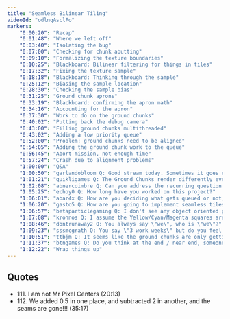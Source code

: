 ```yaml
---
title: "Seamless Bilinear Tiling"
videoId: "odlnqAsclFo"
markers:
	"0:00:20": "Recap"
	"0:01:48": "Where we left off"
	"0:03:40": "Isolating the bug"
	"0:07:00": "Checking for chunk abutting"
	"0:09:10": "Formalizing the texture boundaries"
	"0:10:25": "Blackboard: Bilinear filtering for things in tiles"
	"0:17:32": "Fixing the texture sample"
	"0:18:18": "Blackboard: Thinking through the sample"
	"0:25:12": "Biasing the sample location"
	"0:28:30": "Checking the sample bias"
	"0:31:25": "Ground chunk aprons"
	"0:33:19": "Blackboard: confirming the apron math"
	"0:34:16": "Accounting for the apron"
	"0:37:30": "Work to do on the ground chunks"
	"0:40:02": "Putting back the debug camera"
	"0:43:00": "Filling ground chunks multithreaded"
	"0:43:02": "Adding a low priority queue"
	"0:52:00": "Problem: ground chunks need to be aligned"
	"0:54:05": "Adding the ground chunk work to the queue"
	"0:56:45": "Abort mission, not enough time"
	"0:57:24": "Crash due to alignment problems"
    "1:00:00": "Q&A"
    "1:00:50": "garlandobloom Q: Good stream today. Sometimes it goes really great"
    "1:01:21": "quikligames Q: The Ground Chunks render differently every time you go upstairs and come back down. Are you planning on fixing that before Z-sorting?"
    "1:02:08": "abnercoimbre Q: Can you address the recurring question: \"This stream isn't about making games?\" I'm tired of trying to explain what this stream is about"
    "1:05:25": "echoy0 Q: How long have you worked on this project?"
    "1:06:01": "abar4x Q: How are you deciding what gets queued or not, and high vs low?"
    "1:06:20": "gasto5 Q: How are you going to implement seamless tiles with what Yangtian Li creates?"
    "1:06:57": "betaparticlegaming Q: I don't see any object oriented patterns. Are you using object orientation?"
    "1:07:08": "krohnos Q: I assume the Yellow/Cyan/Magenta squares are for debugging. What do they represent?"
    "1:08:46": "dontrunaway2 Q: You always say \"we\", who is \"we\"?"
    "1:09:23": "sssmcgrath Q: You say \"3 work weeks\" but do you feel like you could maintain this pace 8 hours a day?"
    "1:10:51": "ttbjm Q: It seems like the ground chunks are only getting generated when they would actually be visible, not before. When you get the ground chunk into the low priority queue, will empty ground be visible for 1 or 2 frames while they are being generated?"
    "1:11:37": "btngames Q: Do you think at the end / near end, someone like Jon Blow would be interested in making a game with the Handmade Hero engine in a similar format to see how the game design phase evolves the engine? I know at Pixar they get new and interesting results with unplanned collaboration between artist and engineer"
    "1:12:22": "Wrap things up"
---
```


## Quotes

* 111\. I am not Mr Pixel Centers (20:13)
* 112\. We added 0.5 in one place, and subtracted 2 in another, and the seams are gone!!! (35:17)

